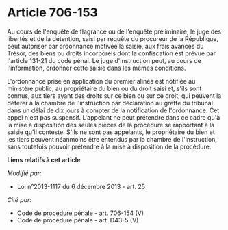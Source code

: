 # Article 706-153

Au cours de l'enquête de flagrance ou de l'enquête préliminaire, le juge des libertés et de la détention, saisi par requête
du procureur de la République, peut autoriser par ordonnance motivée la saisie, aux frais avancés du Trésor, des biens ou
droits incorporels dont la confiscation est prévue par l'article 131-21 du code pénal. Le juge d'instruction peut, au cours
de l'information, ordonner cette saisie dans les mêmes conditions. 

L'ordonnance prise en application du premier alinéa est notifiée au ministère public, au propriétaire du bien ou du droit
saisi et, s'ils sont connus, aux tiers ayant des droits sur ce bien ou sur ce droit, qui peuvent la déférer à la chambre de
l'instruction par déclaration au greffe du tribunal dans un délai de dix jours à compter de la notification de l'ordonnance.
Cet appel n'est pas suspensif. L'appelant ne peut prétendre dans ce cadre qu'à la mise à disposition des seules pièces de la
procédure se rapportant à la saisie qu'il conteste. S'ils ne sont pas appelants, le propriétaire du bien et les tiers peuvent
néanmoins être entendus par la chambre de l'instruction, sans toutefois pouvoir prétendre à la mise à disposition de la
procédure.

**Liens relatifs à cet article**

_Modifié par_:

  - Loi n°2013-1117 du 6 décembre 2013 - art. 25

_Cité par_:

  - Code de procédure pénale - art. 706-154 (V)
  - Code de procédure pénale - art. D43-5 (V)
